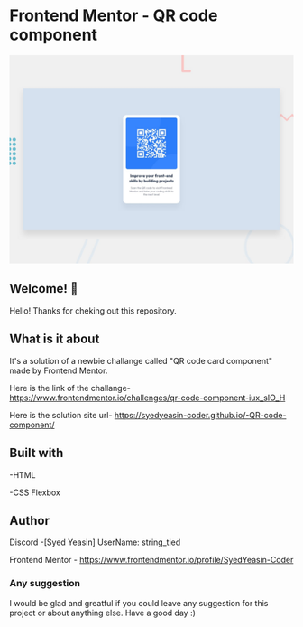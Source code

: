 # Frontend Mentor - QR code component

![Design preview for the QR code component coding challenge](./design/preview.jpg)

## Welcome! 👋

Hello! Thanks for cheking out this repository.

## What is it about

It's a solution of a newbie challange called "QR code card component" made by Frontend Mentor.

Here is the link of the challange-
https://www.frontendmentor.io/challenges/qr-code-component-iux_sIO_H

Here is the solution site url-
https://syedyeasin-coder.github.io/-QR-code-component/

## Built with

-HTML

-CSS Flexbox

## Author

Discord -[Syed Yeasin] UserName: string_tied

Frontend Mentor - https://www.frontendmentor.io/profile/SyedYeasin-Coder

### Any suggestion

I would be glad and greatful if you could leave any suggestion for this project or about anything else. Have a good day :)
